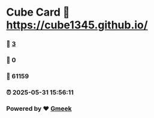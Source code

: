 # Cube Card :link: https://cube1345.github.io/ 
### :page_facing_up: [3](https://cube1345.github.io//tag.html) 
### :speech_balloon: 0 
### :hibiscus: 61159 
### :alarm_clock: 2025-05-31 15:56:11 
### Powered by :heart: [Gmeek](https://github.com/Meekdai/Gmeek)
